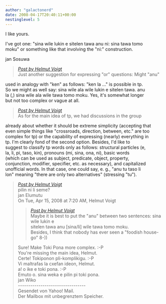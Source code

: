 ```yaml
---
author: "galactonerd"
date: 2008-04-17T20:40:11+00:00
nestinglevel: 5
---
```

I like yours.  
  
I've got one: "sina wile lukin e sitelen tawa anu ni: sina tawa tomo  
moku" or something like that involving the "ni:" construction.  
  
jan Sosuwa  

> [_Post by Helmut Voigt_](/zvkorosu/anu-in-questions#post7)  
> Just another suggestion for expressing "or" questions: Might "anu"  
> 

used in analogy with "ken" as follows: "ken la ..." is possible in tp.  
So we might as well say: sina wile ala wile lukin e sitelen tawa. anu  
la (,) sina wile ala wile tawa tomo moku. Yes, it's somewhat longer  
but not too complex or vague at all.  

> [_Post by Helmut Voigt_](/zvkorosu/anu-in-questions#post7)  
> As for the main idea of tp, we had discussions in the group  
> 

already about whether it should be extreme simplicity (accepting that  
even simple things like "crossroads, direction, between, etc." are too  
complex for tp) or the capability of expressing (nearly) everything in  
tp. I'm clearly fond of the second option. Besides, I'd like to  
suggest to classify tp words only as follows: structural particles (e,  
la, li, pi, taso, kin), pronouns (mi, sina, ona, ni), basic words  
(which can be used as subject, predicate, object, property,  
conjunction, modifier, specifier, etc. as necessary), and capitalized  
unofficial words. In that case, one could say, e. g., "anu tu taso li  
lon" meaning "there are only two alternatives" (stressing "tu").  

> [_Post by Helmut Voigt_](/zvkorosu/anu-in-questions#post7)  
> pilin ni li seme?  
> jan Elumutu  
> On Tue, Apr 15, 2008 at 7:20 AM, Helmut Voigt  
> 
> > [_Post by Helmut Voigt_](/zvkorosu/anu-in-questions#post4)  
> > Maybe it is best to put the "anu" between two sentences: sina wile lukin e  
> > sitelen tawa anu \[sina/li\] wile tawa tomo moku.  
> > Besides, I think that nobody has ever seen a "foodish house-go" 8-))  
> > 
> 
> Sure! Make Toki Pona more complex. :-P  
> You're missing the main idea, Helmut.  
> Certe! Tokiponon pli-komplikigu. :-P  
> Vi maltrafas la cxefan ideon, Helmut.  
> a! o ike e toki pona. :-P  
> Emuto o. sina weka e pilin pi toki pona.  
> jan Wiko  
> \---------------------------------  
> Gesendet von Yahoo! Mail.  
> Der Mailbox mit unbegrenztem Speicher.  
>